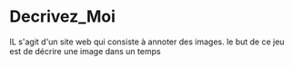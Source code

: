# Decrivez_Moi
IL s'agit d'un site web qui consiste à annoter des images. le but de ce jeu est de décrire une image dans un temps 
